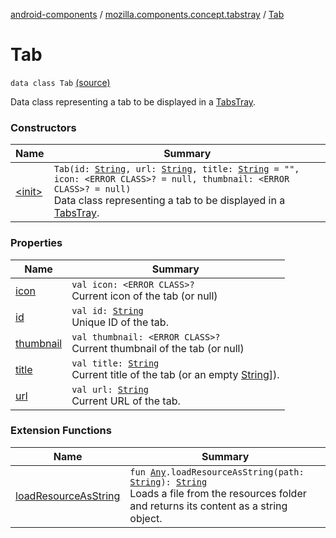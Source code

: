 [android-components](../../index.md) / [mozilla.components.concept.tabstray](../index.md) / [Tab](./index.md)

# Tab

`data class Tab` [(source)](https://github.com/mozilla-mobile/android-components/blob/master/components/concept/tabstray/src/main/java/mozilla/components/concept/tabstray/Tab.kt#L18)

Data class representing a tab to be displayed in a [TabsTray](../-tabs-tray/index.md).

### Constructors

| Name | Summary |
|---|---|
| [&lt;init&gt;](-init-.md) | `Tab(id: `[`String`](https://kotlinlang.org/api/latest/jvm/stdlib/kotlin/-string/index.html)`, url: `[`String`](https://kotlinlang.org/api/latest/jvm/stdlib/kotlin/-string/index.html)`, title: `[`String`](https://kotlinlang.org/api/latest/jvm/stdlib/kotlin/-string/index.html)` = "", icon: <ERROR CLASS>? = null, thumbnail: <ERROR CLASS>? = null)`<br>Data class representing a tab to be displayed in a [TabsTray](../-tabs-tray/index.md). |

### Properties

| Name | Summary |
|---|---|
| [icon](icon.md) | `val icon: <ERROR CLASS>?`<br>Current icon of the tab (or null) |
| [id](id.md) | `val id: `[`String`](https://kotlinlang.org/api/latest/jvm/stdlib/kotlin/-string/index.html)<br>Unique ID of the tab. |
| [thumbnail](thumbnail.md) | `val thumbnail: <ERROR CLASS>?`<br>Current thumbnail of the tab (or null) |
| [title](title.md) | `val title: `[`String`](https://kotlinlang.org/api/latest/jvm/stdlib/kotlin/-string/index.html)<br>Current title of the tab (or an empty [String](https://kotlinlang.org/api/latest/jvm/stdlib/kotlin/-string/index.html)]). |
| [url](url.md) | `val url: `[`String`](https://kotlinlang.org/api/latest/jvm/stdlib/kotlin/-string/index.html)<br>Current URL of the tab. |

### Extension Functions

| Name | Summary |
|---|---|
| [loadResourceAsString](../../mozilla.components.support.test.file/kotlin.-any/load-resource-as-string.md) | `fun `[`Any`](https://kotlinlang.org/api/latest/jvm/stdlib/kotlin/-any/index.html)`.loadResourceAsString(path: `[`String`](https://kotlinlang.org/api/latest/jvm/stdlib/kotlin/-string/index.html)`): `[`String`](https://kotlinlang.org/api/latest/jvm/stdlib/kotlin/-string/index.html)<br>Loads a file from the resources folder and returns its content as a string object. |

